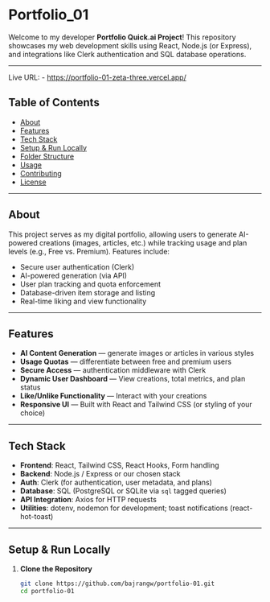 # Portfolio_01

Welcome to my developer **Portfolio Quick.ai Project**! This repository showcases my web development skills using React, Node.js (or Express), and integrations like Clerk authentication and SQL database operations.

---

Live URL: - https://portfolio-01-zeta-three.vercel.app/

##  Table of Contents

- [About](#about)  
- [Features](#features)  
- [Tech Stack](#tech-stack)  
- [Setup & Run Locally](#setup--run-locally)  
- [Folder Structure](#folder-structure)  
- [Usage](#usage)  
- [Contributing](#contributing)  
- [License](#license)

---

##  About

This project serves as my digital portfolio, allowing users to generate AI-powered creations (images, articles, etc.) while tracking usage and plan levels (e.g., Free vs. Premium). Features include:

- Secure user authentication (Clerk)  
- AI-powered generation (via API)  
- User plan tracking and quota enforcement  
- Database-driven item storage and listing  
- Real-time liking and view functionality

---

##  Features

- **AI Content Generation** — generate images or articles in various styles  
- **Usage Quotas** — differentiate between free and premium users  
- **Secure Access** — authentication middleware with Clerk  
- **Dynamic User Dashboard** — View creations, total metrics, and plan status  
- **Like/Unlike Functionality** — Interact with your creations  
- **Responsive UI** — Built with React and Tailwind CSS (or styling of your choice)

---

##  Tech Stack

- **Frontend**: React, Tailwind CSS, React Hooks, Form handling  
- **Backend**: Node.js / Express or our chosen stack  
- **Auth**: Clerk (for authentication, user metadata, and plans)  
- **Database**: SQL (PostgreSQL or SQLite via `sql` tagged queries)  
- **API Integration**: Axios for HTTP requests  
- **Utilities**: dotenv, nodemon for development; toast notifications (react-hot-toast)

---

##  Setup & Run Locally

1. **Clone the Repository**
   ```bash
   git clone https://github.com/bajrangw/portfolio-01.git
   cd portfolio-01
